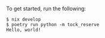 To get started, run the following:

```
$ nix develop
$ poetry run python -m tock_reserve
Hello, world!
```
